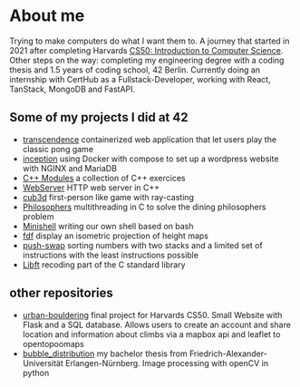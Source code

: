 # About me

Trying to make computers do what I want them to. A journey that started in 2021 after completing Harvards [CS50: Introduction to Computer Science](https://pll.harvard.edu/course/cs50-introduction-computer-science). Other steps on the way: completing my engineering degree with a coding thesis and 1.5 years of coding school, 42 Berlin. Currently doing an internship with CertHub as a Fullstack-Developer, working with React, TanStack, MongoDB and FastAPI.

## Some of my projects I did at 42
- [transcendence](https://github.com/Linuswidmer/42_transcendence) containerized web application that let users play the classic pong game
- [inception](https://github.com/leonyannick/inception) using Docker with compose to set up a wordpress website with NGINX and MariaDB
- [C++ Modules](https://github.com/leonyannick/cpp_42) a collection of C++ exercices
- [WebServer](https://github.com/EKayatz/webserv) HTTP web server in C++
- [cub3d](https://github.com/leonyannick/cub3d) first-person like game with ray-casting
- [Philosophers](https://github.com/leonyannick/philosophers) multithreading in C to solve the dining philosophers problem
- [Minishell](https://github.com/leonyannick/minishell) writing our own shell based on bash
- [fdf](https://github.com/leonyannick/fdf) display an isometric projection of height maps
- [push-swap](https://github.com/leonyannick/push_swap) sorting numbers with two stacks and a limited set of instructions with the least instructions possible
- [Libft](https://github.com/leonyannick/libft) recoding part of the C standard library

## other repositories

- [urban-bouldering](https://github.com/leonyannick/urban-bouldering) final project for Harvards CS50. Small Website with Flask and a SQL database. Allows users to create an account and share location and information about climbs via a mapbox api and leaflet to opentopoomaps
- [bubble_distribution](https://github.com/leonyannick/bubble_distribution) my bachelor thesis from Friedrich-Alexander-Universität Erlangen-Nürnberg. Image processing with openCV in python
